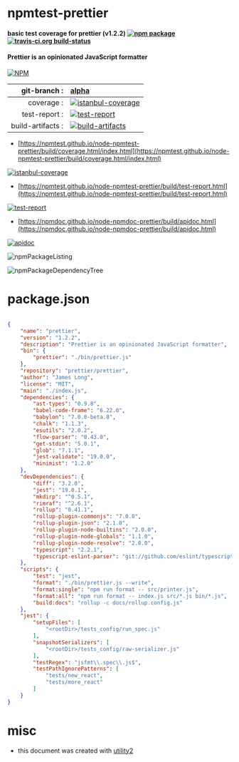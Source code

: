 # npmtest-prettier

#### basic test coverage for  prettier (v1.2.2)  [![npm package](https://img.shields.io/npm/v/npmtest-prettier.svg?style=flat-square)](https://www.npmjs.org/package/npmtest-prettier) [![travis-ci.org build-status](https://api.travis-ci.org/npmtest/node-npmtest-prettier.svg)](https://travis-ci.org/npmtest/node-npmtest-prettier)

#### Prettier is an opinionated JavaScript formatter

[![NPM](https://nodei.co/npm/prettier.png?downloads=true&downloadRank=true&stars=true)](https://www.npmjs.com/package/prettier)

| git-branch : | [alpha](https://github.com/npmtest/node-npmtest-prettier/tree/alpha)|
|--:|:--|
| coverage : | [![istanbul-coverage](https://npmtest.github.io/node-npmtest-prettier/build/coverage.badge.svg)](https://npmtest.github.io/node-npmtest-prettier/build/coverage.html/index.html)|
| test-report : | [![test-report](https://npmtest.github.io/node-npmtest-prettier/build/test-report.badge.svg)](https://npmtest.github.io/node-npmtest-prettier/build/test-report.html)|
| build-artifacts : | [![build-artifacts](https://npmtest.github.io/node-npmtest-prettier/glyphicons_144_folder_open.png)](https://github.com/npmtest/node-npmtest-prettier/tree/gh-pages/build)|

- [https://npmtest.github.io/node-npmtest-prettier/build/coverage.html/index.html](https://npmtest.github.io/node-npmtest-prettier/build/coverage.html/index.html)

[![istanbul-coverage](https://npmtest.github.io/node-npmtest-prettier/build/screenCapture.buildCi.browser.%252Ftmp%252Fbuild%252Fcoverage.lib.html.png)](https://npmtest.github.io/node-npmtest-prettier/build/coverage.html/index.html)

- [https://npmtest.github.io/node-npmtest-prettier/build/test-report.html](https://npmtest.github.io/node-npmtest-prettier/build/test-report.html)

[![test-report](https://npmtest.github.io/node-npmtest-prettier/build/screenCapture.buildCi.browser.%252Ftmp%252Fbuild%252Ftest-report.html.png)](https://npmtest.github.io/node-npmtest-prettier/build/test-report.html)

- [https://npmdoc.github.io/node-npmdoc-prettier/build/apidoc.html](https://npmdoc.github.io/node-npmdoc-prettier/build/apidoc.html)

[![apidoc](https://npmdoc.github.io/node-npmdoc-prettier/build/screenCapture.buildCi.browser.%252Ftmp%252Fbuild%252Fapidoc.html.png)](https://npmdoc.github.io/node-npmdoc-prettier/build/apidoc.html)

![npmPackageListing](https://npmtest.github.io/node-npmtest-prettier/build/screenCapture.npmPackageListing.svg)

![npmPackageDependencyTree](https://npmtest.github.io/node-npmtest-prettier/build/screenCapture.npmPackageDependencyTree.svg)



# package.json

```json

{
    "name": "prettier",
    "version": "1.2.2",
    "description": "Prettier is an opinionated JavaScript formatter",
    "bin": {
        "prettier": "./bin/prettier.js"
    },
    "repository": "prettier/prettier",
    "author": "James Long",
    "license": "MIT",
    "main": "./index.js",
    "dependencies": {
        "ast-types": "0.9.8",
        "babel-code-frame": "6.22.0",
        "babylon": "7.0.0-beta.8",
        "chalk": "1.1.3",
        "esutils": "2.0.2",
        "flow-parser": "0.43.0",
        "get-stdin": "5.0.1",
        "glob": "7.1.1",
        "jest-validate": "19.0.0",
        "minimist": "1.2.0"
    },
    "devDependencies": {
        "diff": "3.2.0",
        "jest": "19.0.1",
        "mkdirp": "^0.5.1",
        "rimraf": "^2.6.1",
        "rollup": "0.41.1",
        "rollup-plugin-commonjs": "7.0.0",
        "rollup-plugin-json": "2.1.0",
        "rollup-plugin-node-builtins": "2.0.0",
        "rollup-plugin-node-globals": "1.1.0",
        "rollup-plugin-node-resolve": "2.0.0",
        "typescript": "2.2.1",
        "typescript-eslint-parser": "git://github.com/eslint/typescript-eslint-parser.git#bfb1506c48b625871ffeb67dbec7941d460f8941"
    },
    "scripts": {
        "test": "jest",
        "format": "./bin/prettier.js --write",
        "format:single": "npm run format -- src/printer.js",
        "format:all": "npm run format -- index.js src/*.js bin/*.js",
        "build:docs": "rollup -c docs/rollup.config.js"
    },
    "jest": {
        "setupFiles": [
            "<rootDir>/tests_config/run_spec.js"
        ],
        "snapshotSerializers": [
            "<rootDir>/tests_config/raw-serializer.js"
        ],
        "testRegex": "jsfmt\\.spec\\.js$",
        "testPathIgnorePatterns": [
            "tests/new_react",
            "tests/more_react"
        ]
    }
}
```



# misc
- this document was created with [utility2](https://github.com/kaizhu256/node-utility2)
